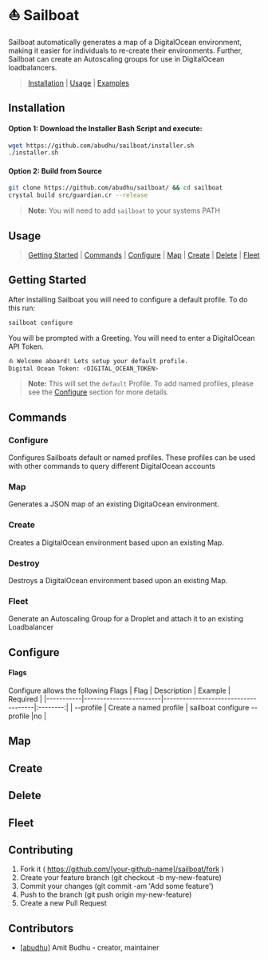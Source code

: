 # ⛵ Sailboat

Sailboat automatically generates a map of a DigitalOcean environment, making it
easier for individuals to re-create their environments.  Further, Sailboat
can create an Autoscaling groups for use in DigitalOcean loadbalancers.

> [Installation](#installation) |
  [Usage](#usage) |
  [Examples](#examples)

## Installation

#### Option 1: Download the Installer Bash Script and execute:

  ```bash
  wget https://github.com/abudhu/sailboat/installer.sh
  ./installer.sh
  ```

#### Option 2: Build from Source

```bash
git clone https://github.com/abudhu/sailboat/ && cd sailboat
crystal build src/guardian.cr --release
```
> **Note:** You will need to add `sailboat` to your systems PATH

## Usage

> [Getting Started](#getting-started) |
  [Commands](#commands) |
  [Configure](#configure) |
  [Map](#map)  |
  [Create](#create) |
  [Delete](#delete) |
  [Fleet](#fleet)

## Getting Started
After installing Sailboat you will need to configure a default profile.  To do this run:

```bash
sailboat configure
```

You will be prompted with a Greeting.  You will need to enter a DigitalOcean API Token.

```bash
⛵ Welcome aboard! Lets setup your default profile.
Digital Ocean Token: <DIGITAL_OCEAN_TOKEN>
```
> **Note:** This will set the `default` Profile.  To add named profiles, please see the [Configure](#configure) section for more details.


## Commands

### Configure
Configures Sailboats default or named profiles.  These profiles can be used with other commands to query different DigitalOcean accounts

### Map
Generates a JSON map of an existing DigitaOcean environment.

### Create
Creates a DigitalOcean environment based upon an existing Map.

### Destroy
Destroys a DigitalOcean environment based upon an existing Map.

### Fleet
Generate an Autoscaling Group for a Droplet and attach it to an existing Loadbalancer

## Configure
#### Flags
Configure allows the following Flags
| Flag | Description | Example                                             | Required |
|-----------|------------------------|-------------------------------------|:--------:|
| --profile | Create a named profile | sailboat configure --profile <name> |no        |

## Map

## Create

## Delete

## Fleet
## Contributing

1. Fork it ( https://github.com/[your-github-name]/sailboat/fork )
2. Create your feature branch (git checkout -b my-new-feature)
3. Commit your changes (git commit -am 'Add some feature')
4. Push to the branch (git push origin my-new-feature)
5. Create a new Pull Request

## Contributors

- [[abudhu]](https://github.com/abudhu]) Amit Budhu - creator, maintainer

